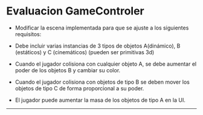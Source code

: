 # Evaluacion GameControler

 - Modificar la escena implementada para que se ajuste a los siguientes requisitos:

- Debe incluir varias instancias de 3 tipos de objetos A(dinámico), B (estáticos) y C (cinemáticos) (pueden ser primitivas 3d)
 - Cuando el jugador colisiona con cualquier objeto A, se debe aumentar el poder de los objetos B y cambiar su color.
- Cuando el jugador colisiona con objetos de tipo B se deben mover los objetos de tipo C de forma proporcional a su poder.
 - El jugador puede aumentar la masa de los objetos de tipo A en la UI.

----
